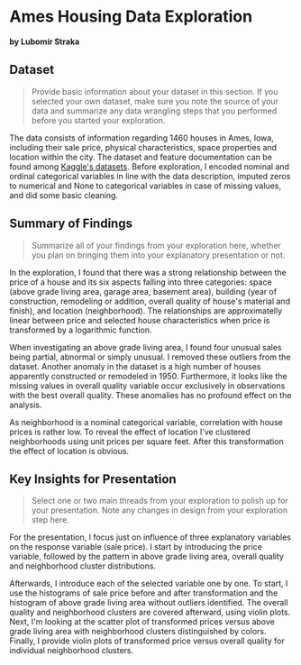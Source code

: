 # Ames Housing Data Exploration
**by Lubomir Straka**


## Dataset

> Provide basic information about your dataset in this section. If you selected your own dataset, make sure you note the source of your data and summarize any data wrangling steps that you performed before you started your exploration.

The data consists of information regarding 1460 houses in Ames, Iowa, including their sale price, physical characteristics, space properties and location within the city. The dataset and feature documentation can be found among [Kaggle's datasets](https://www.kaggle.com/c/house-prices-advanced-regression-techniques/data). Before exploration, I encoded nominal and ordinal categorical variables in line with the data description, imputed zeros to numerical and None to categorical variables in case of missing values, and did some basic cleaning.


## Summary of Findings

> Summarize all of your findings from your exploration here, whether you plan on bringing them into your explanatory presentation or not.

In the exploration, I found that there was a strong relationship between the price of a house and its six aspects falling into three categories: space (above grade living area, garage area, basement area), building (year of construction, remodeling or addition, overall quality of house's material and finish), and location (neighborhood). The relationships are approximatelly linear between price and selected house characteristics when price is transformed by a logarithmic function.

When investigating an above grade living area, I found four unusual sales being partial, abnormal or simply unusual. I removed these outliers from the dataset. Another anomaly in the dataset is a high number of houses apparently constructed or remodeled in 1950. Furthermore, it looks like the missing values in overall quality variable occur exclusively in observations with the best overall quality. These anomalies has no profound effect on the analysis.

As neighborhood is a nominal categorical variable, correlation with house prices is rather low. To reveal the effect of location I've clustered neighborhoods using unit prices per square feet. After this transformation the effect of location is obvious.


## Key Insights for Presentation

> Select one or two main threads from your exploration to polish up for your presentation. Note any changes in design from your exploration step here.

For the presentation, I focus just on influence of three explanatory variables on the response variable (sale price). I start by introducing the price variable, followed by the pattern in above grade living area, overall quality and neighborhood cluster distributions.

Afterwards, I introduce each of the selected variable one by one. To start, I use the histograms of sale price before and after transformation and the histogram of above grade living area without outliers identified. The overall quality and neighborhood clusters are covered afterward, using violin plots. Next, I'm looking at the scatter plot of transformed prices versus above grade living area with neighborhood clusters distinguished by colors. Finally, I provide violin plots of transformed price versus overall quality for individual neighborhood clusters.
